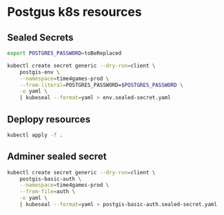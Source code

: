 # Postgus k8s resources

## Sealed Secrets

```bash
export POSTGRES_PASSWORD=toBeReplaced
```

```bash
kubectl create secret generic --dry-run=client \
    postgis-env \
    --namespace=time4games-prod \
    --from-literal=POSTGRES_PASSWORD=$POSTGRES_PASSWORD \
    -o yaml \
    | kubeseal --format=yaml > env.sealed-secret.yaml
```

## Deplopy resources

```bash
kubectl apply -f .
```

## Adminer sealed secret

```bash
kubectl create secret generic --dry-run=client \
    postgis-basic-auth \
    --namespace=time4games-prod \
    --from-file=auth \
    -o yaml \
    | kubeseal --format=yaml > postgis-basic-auth.sealed-secret.yaml
```
